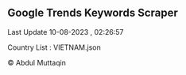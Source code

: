 

## Google Trends Keywords Scraper 
 
Last Update 10-08-2023 , 02:26:57

Country List :
VIETNAM.json



© Abdul Muttaqin 
